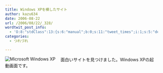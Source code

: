 ```yaml
---
title: Windows XPを模したサイト
author: kazu634
date: 2006-08-22
url: /2006/08/22/_328/
wordtwit_post_info:
  - 'O:8:"stdClass":13:{s:6:"manual";b:0;s:11:"tweet_times";i:1;s:5:"delay";i:0;s:7:"enabled";i:1;s:10:"separation";s:2:"60";s:7:"version";s:3:"3.7";s:14:"tweet_template";b:0;s:6:"status";i:2;s:6:"result";a:0:{}s:13:"tweet_counter";i:2;s:13:"tweet_log_ids";a:1:{i:0;i:2503;}s:9:"hash_tags";a:0:{}s:8:"accounts";a:1:{i:0;s:7:"kazu634";}}'
categories:
  - つれづれ

---
```

<div class="section">
<p>
<a href="http://kirb.com/windowsxp.htm" onclick="__gaTracker('send', 'event', 'outbound-article', 'http://kirb.com/windowsxp.htm', '');" target="_blank"><img alt="Microsoft Windows XP" align="left" src="http://img.simpleapi.net/small/http://kirb.com/windowsxp.htm" border="0" /></a>
</p></p> 
  
<p>
    　面白いサイトを見つけました。Windows XPの起動画面です。
</p>
</div>